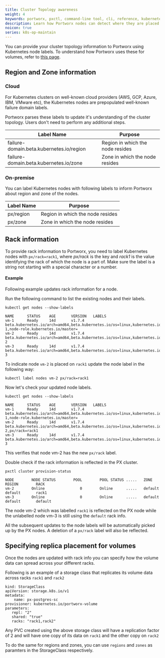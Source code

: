 ```yaml
---
title: Cluster Topology awareness
weight: 4
keywords: portworx, pxctl, command-line tool, cli, reference, kubernetes, geography, locality, rack, zone, region
description: Learn how Portworx nodes can detect where they are placed in the Kubernetes cluster to influence replicas and performance.
noicon: true
series: k8s-op-maintain
---
```


You can provide your cluster topology information to Portworx using Kubernetes node labels. To understand how Portworx uses these for volumes, refer to [this page](/concepts/update-geography-info/).

## Region and Zone information

### Cloud

For Kubernetes clusters on well-known cloud providers (AWS, GCP, Azure, IBM, VMware etc), the Kubernetes nodes are prepopulated well-known failure domain labels.

Portworx parses these labels to update it's understanding of the cluster topology. Users don't need to perform any additional steps.

|**Label Name** |**Purpose**|
|-------------------------|------------|
|     failure-domain.beta.kubernetes.io/region | Region in which the node resides|
|     failure-domain.beta.kubernetes.io/zone | Zone in which the node resides|

### On-premise

You can label Kubernetes nodes with following labels to inform Portworx about region and zone of the nodes.

|**Label Name** |**Purpose**|
|-------------------------|------------|
|     px/region | Region in which the node resides|
|     px/zone | Zone in which the node resides|

## Rack information

To provide rack information to Portworx, you need to label Kubernetes nodes with `px/rack=rack1`, where *px/rack* is the key and *rack1* is the value identifying the rack of which the node is a part of. Make sure the label is a string not starting with a special character or a number.

#### Example

Following example updates rack information for a node.

Run the following command to list the existing nodes and their labels.

```text
kubectl get nodes --show-labels
```

```output
NAME      STATUS    AGE       VERSION   LABELS
vm-1      Ready     14d       v1.7.4    beta.kubernetes.io/arch=amd64,beta.kubernetes.io/os=linux,kubernetes.io/hostname=vm-1,node-role.kubernetes.io/master=
vm-2      Ready     14d       v1.7.4    beta.kubernetes.io/arch=amd64,beta.kubernetes.io/os=linux,kubernetes.io/hostname=vm-2
vm-3      Ready     14d       v1.7.4    beta.kubernetes.io/arch=amd64,beta.kubernetes.io/os=linux,kubernetes.io/hostname=vm-3
```

To indicate node `vm-2` is placed on `rack1` update the node label in the following way:

```text
kubectl label nodes vm-2 px/rack=rack1
```

Now let's check your updated node labels.

```text
kubectl get nodes --show-labels
```

```output
NAME      STATUS    AGE       VERSION   LABELS
vm-1      Ready     14d       v1.7.4    beta.kubernetes.io/arch=amd64,beta.kubernetes.io/os=linux,kubernetes.io/hostname=vm-1,node-role.kubernetes.io/master=
vm-2      Ready     14d       v1.7.4    beta.kubernetes.io/arch=amd64,beta.kubernetes.io/os=linux,kubernetes.io/hostname=vm-2,px/rack=rack1
vm-3      Ready     14d       v1.7.4    beta.kubernetes.io/arch=amd64,beta.kubernetes.io/os=linux,kubernetes.io/hostname=vm-3
```

This verifies that node vm-2 has the new `px/rack` label.

Double check if the rack information is reflected in the PX cluster.

```text
pxctl cluster provision-status
```

```output
NODE        NODE STATUS        POOL        POOL STATUS .....   ZONE           REGION        RACK
vm-2        Online                0        Online      .....   default        default       rack1
vm-3        Online                0        Online      .....   default        default       default
```

The node vm-2 which was labelled `rack1` is reflected on the PX node while the unlabelled node vm-3 is still using the `default` rack info.

All the subsequent updates to the node labels will be automatically picked up by the PX nodes. A deletion of a `px/rack` label will also be reflected.

## Specifying replica placement for volumes

Once the nodes are updated with rack info you can specify how the volume data can spread across your different racks.

Following is an example of a storage class that replicates its volume data across racks `rack1` and `rack2`

```text
kind: StorageClass
apiVersion: storage.k8s.io/v1
metadata:
    name: px-postgres-sc
provisioner: kubernetes.io/portworx-volume
parameters:
   repl: "2"
   shared: "true"
   racks: "rack1,rack2"
```

Any PVC created using the above storage class will have a replication factor of 2 and will have one copy of its data on `rack1` and the other copy on `rack2`

To do the same for regions and zones, you can use `regions` and `zones` as paramters in the StorageClass respectively.
